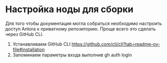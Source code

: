 # Настройка ноды для сборки

Для того чтобы документация могла собраться необходимо настроить доступ Antora к приватному репозиторию. Проще всего это сделать через GitHub CLI.

1. Устанавливаем GitHub CLI https://github.com/cli/cli?tab=readme-ov-file#installation
2. Запоминаем параметры входа выполнив gh auth login